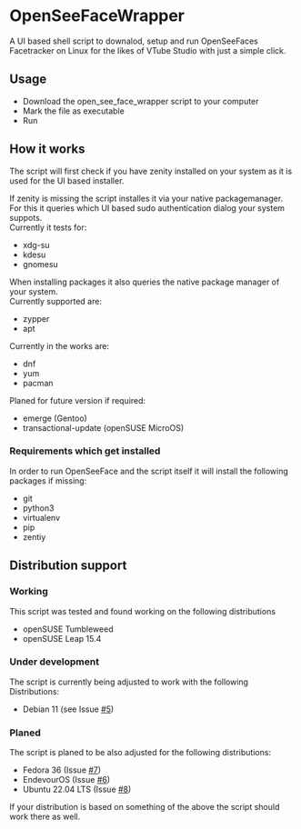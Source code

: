# OpenSeeFaceWrapper
A UI based shell script to downalod, setup and run OpenSeeFaces Facetracker on Linux for the likes of VTube Studio with just a simple click.

## Usage
* Download the open_see_face_wrapper script to your computer
* Mark the file as executable
* Run

## How it works
The script will first check if you have zenity installed on your system as it is used for the UI based installer.  

If zenity is missing the script installes it via your native packagemanager.  
For this it queries which UI based sudo authentication dialog your system suppots.  
Currently it tests for:  
* xdg-su  
* kdesu  
* gnomesu

When installing packages it also queries the native package manager of your system.  
Currently supported are:  
* zypper  
* apt

Currently in the works are:    
* dnf  
* yum  
* pacman

Planed for future version if required:  
* emerge (Gentoo)  
* transactional-update (openSUSE MicroOS)

### Requirements which get installed
In order to run OpenSeeFace and the script itself it will install the following packages if missing:  
* git  
* python3  
* virtualenv  
* pip  
* zentiy

## Distribution support
### Working
This script was tested and found working on the following distributions  
* openSUSE Tumbleweed  
* openSUSE Leap 15.4  

### Under development
The script is currently being adjusted to work with the following Distributions:  
* Debian 11 (see Issue [#5](https://github.com/VortexAcherontic/OpenSeeFaceWrapper/issues/5))

### Planed
The script is planed to be also adjusted for the following distributions:  
* Fedora 36 (Issue [#7](https://github.com/VortexAcherontic/OpenSeeFaceWrapper/issues/7))  
* EndevourOS (Issue [#6](https://github.com/VortexAcherontic/OpenSeeFaceWrapper/issues/6))  
* Ubuntu 22.04 LTS (Issue [#8](https://github.com/VortexAcherontic/OpenSeeFaceWrapper/issues/8))  

If your distribution is based on something of the above the script should work there as well.